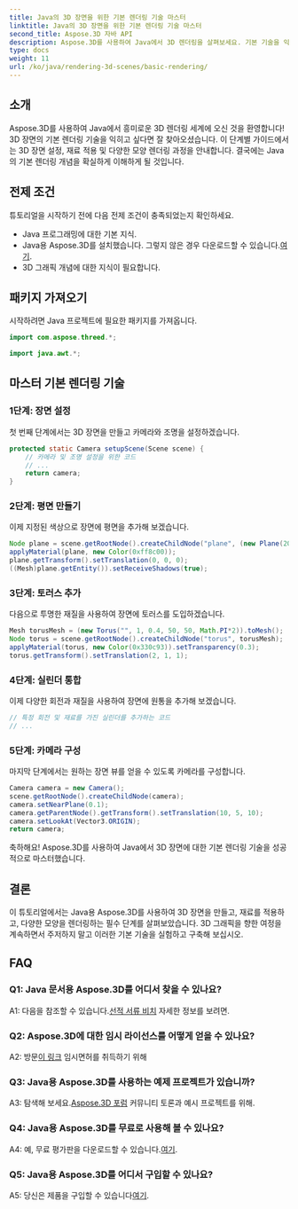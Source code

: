```yaml
---
title: Java의 3D 장면을 위한 기본 렌더링 기술 마스터
linktitle: Java의 3D 장면을 위한 기본 렌더링 기술 마스터
second_title: Aspose.3D 자바 API
description: Aspose.3D를 사용하여 Java에서 3D 렌더링을 살펴보세요. 기본 기술을 익히고, 장면을 설정하고, 모양을 원활하게 렌더링하세요. 3D 그래픽으로 Java 프로그래밍 기술을 향상시키세요.
type: docs
weight: 11
url: /ko/java/rendering-3d-scenes/basic-rendering/
---
```

## 소개

Aspose.3D를 사용하여 Java에서 흥미로운 3D 렌더링 세계에 오신 것을 환영합니다! 3D 장면의 기본 렌더링 기술을 익히고 싶다면 잘 찾아오셨습니다. 이 단계별 가이드에서는 3D 장면 설정, 재료 적용 및 다양한 모양 렌더링 과정을 안내합니다. 결국에는 Java의 기본 렌더링 개념을 확실하게 이해하게 될 것입니다.

## 전제 조건

튜토리얼을 시작하기 전에 다음 전제 조건이 충족되었는지 확인하세요.

- Java 프로그래밍에 대한 기본 지식.
-  Java용 Aspose.3D를 설치했습니다. 그렇지 않은 경우 다운로드할 수 있습니다.[여기](https://releases.aspose.com/3d/java/).
- 3D 그래픽 개념에 대한 지식이 필요합니다.

## 패키지 가져오기

시작하려면 Java 프로젝트에 필요한 패키지를 가져옵니다.

```java
import com.aspose.threed.*;

import java.awt.*;
```

## 마스터 기본 렌더링 기술

### 1단계: 장면 설정

첫 번째 단계에서는 3D 장면을 만들고 카메라와 조명을 설정하겠습니다.

```java
protected static Camera setupScene(Scene scene) {
    // 카메라 및 조명 설정을 위한 코드
    // ...
    return camera;
}
```

### 2단계: 평면 만들기

이제 지정된 색상으로 장면에 평면을 추가해 보겠습니다.

```java
Node plane = scene.getRootNode().createChildNode("plane", (new Plane(20, 20)).toMesh());
applyMaterial(plane, new Color(0xff8c00));
plane.getTransform().setTranslation(0, 0, 0);
((Mesh)plane.getEntity()).setReceiveShadows(true);
```

### 3단계: 토러스 추가

다음으로 투명한 재질을 사용하여 장면에 토러스를 도입하겠습니다.

```java
Mesh torusMesh = (new Torus("", 1, 0.4, 50, 50, Math.PI*2)).toMesh();
Node torus = scene.getRootNode().createChildNode("torus", torusMesh);
applyMaterial(torus, new Color(0x330c93)).setTransparency(0.3);
torus.getTransform().setTranslation(2, 1, 1);
```

### 4단계: 실린더 통합

이제 다양한 회전과 재질을 사용하여 장면에 원통을 추가해 보겠습니다.

```java
// 특정 회전 및 재료를 가진 실린더를 추가하는 코드
// ...
```

### 5단계: 카메라 구성

마지막 단계에서는 원하는 장면 뷰를 얻을 수 있도록 카메라를 구성합니다.

```java
Camera camera = new Camera();
scene.getRootNode().createChildNode(camera);
camera.setNearPlane(0.1);
camera.getParentNode().getTransform().setTranslation(10, 5, 10);
camera.setLookAt(Vector3.ORIGIN);
return camera;
```

축하해요! Aspose.3D를 사용하여 Java에서 3D 장면에 대한 기본 렌더링 기술을 성공적으로 마스터했습니다.

## 결론

이 튜토리얼에서는 Java용 Aspose.3D를 사용하여 3D 장면을 만들고, 재료를 적용하고, 다양한 모양을 렌더링하는 필수 단계를 살펴보았습니다. 3D 그래픽을 향한 여정을 계속하면서 주저하지 말고 이러한 기본 기술을 실험하고 구축해 보십시오.

## FAQ

### Q1: Java 문서용 Aspose.3D를 어디서 찾을 수 있나요?

 A1: 다음을 참조할 수 있습니다.[선적 서류 비치](https://reference.aspose.com/3d/java/) 자세한 정보를 보려면.

### Q2: Aspose.3D에 대한 임시 라이선스를 어떻게 얻을 수 있나요?

 A2: 방문[이 링크](https://purchase.aspose.com/temporary-license/) 임시면허를 취득하기 위해

### Q3: Java용 Aspose.3D를 사용하는 예제 프로젝트가 있습니까?

 A3: 탐색해 보세요.[Aspose.3D 포럼](https://forum.aspose.com/c/3d/18) 커뮤니티 토론과 예시 프로젝트를 위해.

### Q4: Java용 Aspose.3D를 무료로 사용해 볼 수 있나요?

 A4: 예, 무료 평가판을 다운로드할 수 있습니다.[여기](https://releases.aspose.com/).

### Q5: Java용 Aspose.3D를 어디서 구입할 수 있나요?

 A5: 당신은 제품을 구입할 수 있습니다[여기](https://purchase.aspose.com/buy).